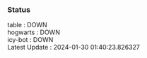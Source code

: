 ### Status


table : DOWN  
hogwarts : DOWN  
icy-bot : DOWN  
Latest Update : 2024-01-30 01:40:23.826327
